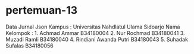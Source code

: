 # pertemuan-13
Data Jurnal Json
Kampus  : Universitas Nahdlatul Ulama Sidoarjo
Nama Kelompok : 1. Achmad Ammar           B34180004
                2. Nur Rochmad			      B34180041
                3. Muzadi Ramli			      B34180040
                4. Rindiani Awanda Putri	B34180043
                5. Suhadak Sufalas		    B34180056

